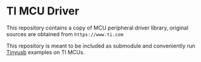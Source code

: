 # TI MCU Driver

This repository contains a copy of MCU peripheral driver library, original sources are obtained from `https://www.ti.com`

This repository is meant to be included as submodule and conveniently run [Tinyusb](https://github.com/hathach/tinyusb) examples on TI MCUs.
